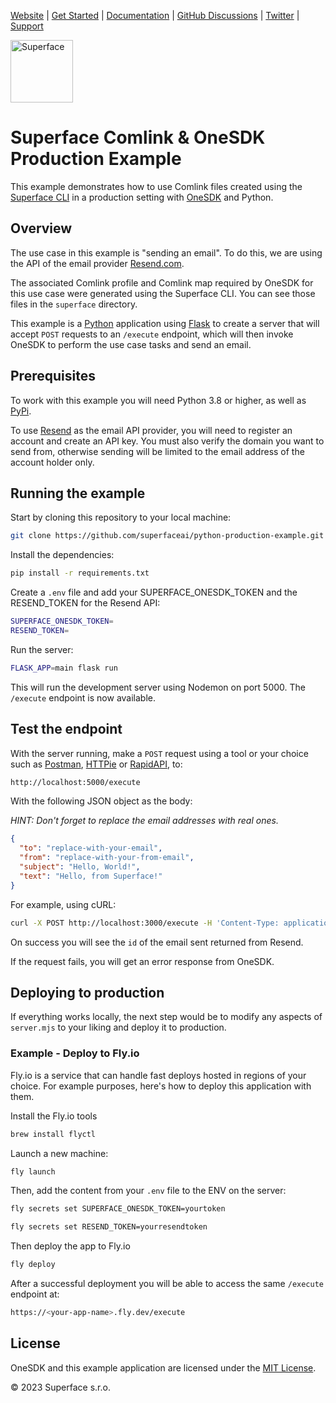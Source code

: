 [Website](https://superface.ai) | [Get Started](https://superface.ai/docs/getting-started) | [Documentation](https://superface.ai/docs) | [GitHub Discussions](https://sfc.is/discussions) | [Twitter](https://twitter.com/superfaceai) | [Support](https://superface.ai/support)

<img src="https://github.com/superfaceai/one-sdk/raw/main/docs/LogoGreen.png" alt="Superface" width="100" height="100">

# Superface Comlink & OneSDK Production Example

This example demonstrates how to use Comlink files created using the [Superface CLI](https://github.com/superfaceai/cli) in a production setting with [OneSDK](https://github.com/superfaceai/one-sdk) and Python.

## Overview

The use case in this example is "sending an email". To do this, we are using the API of the email provider [Resend.com](https://resend.com).

The associated Comlink profile and Comlink map required by OneSDK for this use case were generated using the Superface CLI. You can see those files in the `superface` directory.

This example is a [Python](https://python.org) application using [Flask](https://flask.palletsprojects.com/) to create a server that will accept `POST` requests to an `/execute` endpoint, which will then invoke OneSDK to perform the use case tasks and send an email.

## Prerequisites

To work with this example you will need Python 3.8 or higher, as well as [PyPi](https://pypi.org).

To use [Resend](https://resend.com/) as the email API provider, you will need to register an account and create an API key. You must also verify the domain you want to send from, otherwise sending will be limited to the email address of the account holder only.

## Running the example

Start by cloning this repository to your local machine:

```bash
git clone https://github.com/superfaceai/python-production-example.git
```

Install the dependencies:

```bash
pip install -r requirements.txt
```

Create a `.env` file and add your SUPERFACE_ONESDK_TOKEN and the RESEND_TOKEN for the Resend API:

```bash
SUPERFACE_ONESDK_TOKEN=
RESEND_TOKEN=
```

Run the server:

```bash
FLASK_APP=main flask run
```

This will run the development server using Nodemon on port 5000. The `/execute` endpoint is now available.

## Test the endpoint

With the server running, make a `POST` request using a tool or your choice such as [Postman](https://www.postman.com/), [HTTPie](https://httpie.io/) or [RapidAPI](https://paw.cloud/), to:

```bash
http://localhost:5000/execute
```

With the following JSON object as the body:

_HINT: Don't forget to replace the email addresses with real ones._

```json
{
  "to": "replace-with-your-email",
  "from": "replace-with-your-from-email",
  "subject": "Hello, World!",
  "text": "Hello, from Superface!"
}
```

For example, using cURL:

```bash
curl -X POST http://localhost:3000/execute -H 'Content-Type: application/json' -d '{ "to": "replace-with-your-email", "from": "replace-with-your-from-email", "subject": "Hello, World!", "text": "Hello, from Superface!"}'
```

On success you will see the `id` of the email sent returned from Resend.

If the request fails, you will get an error response from OneSDK.

## Deploying to production

If everything works locally, the next step would be to modify any aspects of `server.mjs` to your liking and deploy it to production.

### Example - Deploy to Fly.io

Fly.io is a service that can handle fast deploys hosted in regions of your choice. For example purposes, here's how to deploy this application with them.

Install the Fly.io tools

```bash
brew install flyctl
```

Launch a new machine:

```bash
fly launch
```

Then, add the content from your `.env` file to the ENV on the server:

```bash
fly secrets set SUPERFACE_ONESDK_TOKEN=yourtoken

fly secrets set RESEND_TOKEN=yourresendtoken
```

Then deploy the app to Fly.io

```bash
fly deploy
```

After a successful deployment you will be able to access the same `/execute` endpoint at:

```bash
https://<your-app-name>.fly.dev/execute
```

## License

OneSDK and this example application are licensed under the [MIT License](LICENSE).

© 2023 Superface s.r.o.
